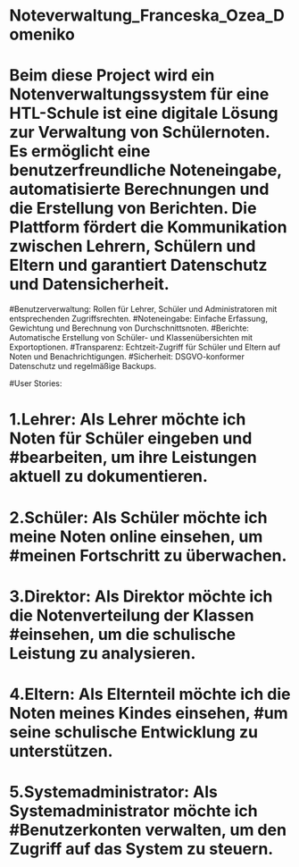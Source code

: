 # Noteverwaltung_Franceska_Ozea_Domeniko

# Beim diese Project wird ein Notenverwaltungssystem für eine HTL-Schule ist eine digitale Lösung zur Verwaltung von Schülernoten. Es ermöglicht eine benutzerfreundliche Noteneingabe, automatisierte Berechnungen und die Erstellung von Berichten. Die Plattform fördert die Kommunikation zwischen Lehrern, Schülern und Eltern und garantiert Datenschutz und Datensicherheit.


#Benutzerverwaltung: Rollen für Lehrer, Schüler und Administratoren mit entsprechenden Zugriffsrechten.
#Noteneingabe: Einfache Erfassung, Gewichtung und Berechnung von Durchschnittsnoten.
#Berichte: Automatische Erstellung von Schüler- und Klassenübersichten mit Exportoptionen.
#Transparenz: Echtzeit-Zugriff für Schüler und Eltern auf Noten und Benachrichtigungen.
#Sicherheit: DSGVO-konformer Datenschutz und regelmäßige Backups.
    
#User Stories:
#   1.Lehrer: Als Lehrer möchte ich Noten für Schüler eingeben und #bearbeiten, um ihre Leistungen aktuell zu dokumentieren.
#	2.Schüler: Als Schüler möchte ich meine Noten online einsehen, um #meinen Fortschritt zu überwachen.
#	3.Direktor: Als Direktor möchte ich die Notenverteilung der Klassen #einsehen, um die schulische Leistung zu analysieren.
#	4.Eltern: Als Elternteil möchte ich die Noten meines Kindes einsehen, #um seine schulische Entwicklung zu unterstützen.
#	5.Systemadministrator: Als Systemadministrator möchte ich #Benutzerkonten verwalten, um den Zugriff auf das System zu steuern.
